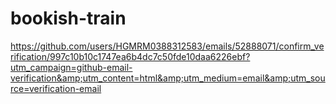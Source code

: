 # bookish-train
https://github.com/users/HGMRM0388312583/emails/52888071/confirm_verification/997c10b10c1747ea6b4dc7c50fde10daa6226ebf?utm_campaign=github-email-verification&amp;utm_content=html&amp;utm_medium=email&amp;utm_source=verification-email
